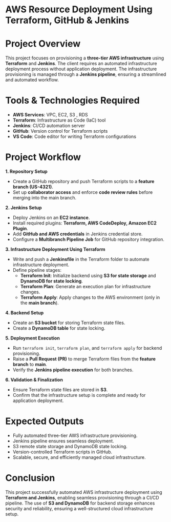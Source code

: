 # **AWS Resource Deployment Using Terraform, GitHub & Jenkins**

# **Project Overview**
This project focuses on provisioning a **three-tier AWS infrastructure** using **Terraform** and **Jenkins**. The client requires an automated infrastructure deployment process without application deployment. The infrastructure provisioning is managed through a **Jenkins pipeline**, ensuring a streamlined and automated workflow.

# **Tools & Technologies Required**
- **AWS Services**: VPC, EC2, S3 , RDS
- **Terraform**: Infrastructure as Code (IaC) tool  
- **Jenkins**: CI/CD automation server  
- **GitHub**: Version control for Terraform scripts  
- **VS Code**: Code editor for writing Terraform configurations  

# **Project Workflow**

**1. Repository Setup**
- Create a GitHub repository and push Terraform scripts to a **feature branch (US-4321)**.
- Set up **collaborator access** and enforce **code review rules** before merging into the main branch.

**2. Jenkins Setup**
- Deploy Jenkins on an **EC2 instance**.
- Install required plugins: **Terraform, AWS CodeDeploy, Amazon EC2 Plugin**.
- Add **GitHub and AWS credentials** in Jenkins credential store.
- Configure a **Multibranch Pipeline Job** for GitHub repository integration.

**3. Infrastructure Deployment Using Terraform**
- Write and push a **Jenkinsfile** in the Terraform folder to automate infrastructure deployment.
- Define pipeline stages:
  - **Terraform Init**: Initialize backend using **S3 for state storage** and **DynamoDB for state locking**.
  - **Terraform Plan**: Generate an execution plan for infrastructure changes.
  - **Terraform Apply**: Apply changes to the AWS environment (only in the **main branch**).

**4. Backend Setup**
- Create an **S3 bucket** for storing Terraform state files.
- Create a **DynamoDB table** for state locking.

**5. Deployment Execution**
- Run `terraform init`, `terraform plan`, and `terraform apply` for backend provisioning.
- Raise a **Pull Request (PR)** to merge Terraform files from the **feature branch** to **main**.
- Verify the **Jenkins pipeline execution** for both branches.

**6. Validation & Finalization**
- Ensure Terraform state files are stored in **S3**.
- Confirm that the infrastructure setup is complete and ready for application deployment.

# **Expected Outputs**
* Fully automated three-tier AWS infrastructure provisioning.  
* Jenkins pipeline ensures seamless deployment.  
* S3 remote state storage and DynamoDB state locking.  
* Version-controlled Terraform scripts in GitHub.  
* Scalable, secure, and efficiently managed cloud infrastructure.  

# **Conclusion**
This project successfully automated AWS infrastructure deployment using **Terraform and Jenkins**, enabling seamless provisioning through a CI/CD pipeline. The use of **S3 and DynamoDB** for backend storage enhances security and reliability, ensuring a well-structured cloud infrastructure setup.
